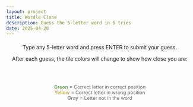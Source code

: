 ```yaml
---
layout: project
title: Wordle Clone
description: Guess the 5‑letter word in 6 tries
date: 2025-04-20
---
```


<div style="text-align:center;margin:20px 0;">
  <p>Type any 5-letter word and press ENTER to submit your guess.</p>
  <p>After each guess, the tile colors will change to show how close you are:</p>
</div>

<div style="display:flex;justify-content:center;margin:20px 0;">
  <div id="board"></div>
</div>

<div style="text-align:center;margin:10px 0;">
  <span id="message"></span>
</div>

<div style="text-align:center;margin:15px 0;font-size:0.8rem;color:#666;">
  <div><span style="color:#6aaa64;font-weight:bold;">Green</span> = Correct letter in correct position</div>
  <div><span style="color:#c9b458;font-weight:bold;">Yellow</span> = Correct letter in wrong position</div>
  <div><span style="color:#787c7e;font-weight:bold;">Gray</span> = Letter not in the word</div>
</div>

<style>
  #board {display:grid;grid-template-rows:repeat(6,1fr);gap:4px;width:260px}
  .row   {display:grid;grid-template-columns:repeat(5,1fr);gap:4px}
  .tile  {width:48px;height:48px;border:2px solid #d3d6da;
          display:flex;align-items:center;justify-content:center;
          font:20px/1 monospace;text-transform:uppercase}
  .active-row .tile {border:2px solid #8899aa; background-color:#f0f8ff;}
  .correct   {background:#6aaa64;color:#fff;border:none}
  .present   {background:#c9b458;color:#fff;border:none}
  .absent    {background:#787c7e;color:#fff;border:none}
</style>

<script>
  // --- config ----------------------------------------------------
  const WORDS = ["apple","grape","melon","berry","peach","mango","lemon","plums",
                "about","above","actor","acute","admit","adopt","adore","adult",
                "after","again","agent","agree","ahead","alarm","album","alert",
                "align","allow","alone","along","alter","among","anger","angle",
                "angry","ankle","apart","aptly","arise","armor","array","arrow",
                "asset","avoid","award","aware","awful","bagel","baker","banks",
                "basic","basis","beach","began","begin","begun","being","below",
                "birch","birth","black","blade","blame","blank","blast","blaze",
                "bleak","bless","blind","blink","block","blood","bloom","blues",
                "bluff","blunt","blush","board","boast","bones","boost","booth",
                "boots","bored","bound","brace","brain","brake","brand","brave",
                "bread","break","breed","bribe","brick","bride","brief","bring",
                "brink","brisk","broad","broke","brook","broom","brown","brush",
                "build","built","bulge","bunch","burst","cabin","cable","camel",
                "canal","candy","canon","cards","cargo","carry","carve","cases",
                "catch","cause","cedar","chain","chair","chalk","charm","chart",
                "chase","cheap","check","chest","chief","child","chill","choir",
                "chord","chuck","cider","cigar","civil","claim","clamp","clasp",
                "class","clean","clear","clerk","click","cliff","climb","clock",
                "close","cloth","cloud","clove","clown","coast","count","craft",
                "crane","crash","crawl","crazy","cream","creed","creek","crest",
                "cried","cross","crowd","crown","crude","cruel","crush","crust",
                "dance","dared","dated","dawn","deals","dealt","death","debit",
                "debug","debut","decal","decay","decor","decoy","delay","denim",
                "dense","depth","derby","deter","detox","diary","digit","diner",
                "dirty","disco","ditch","diver","dizzy","dodge","dogma","doing",
                "donor","dopey","doubt","dough","drank","drawl","drawn","dread",
                "dream","dress","drift","drill","drink","drive","drone","droop",
                "drove","drown","drum","drunk","dryer","dryly","dummy","dumpy",
                "dusty","dutch","dwarf","dwell","eager","eagle","early","earth",
                "eight","elbow","elder","elect","ember","empty","enact","ended",
                "endow","enemy","enjoy","enter","entry","equal","erase","erect",
                "error","essay","ether","ethic","event","every","evoke","exact",
                "exalt","excel","exert","exile","exist","expel","extra","fable",
                "faced","faces","facts","faded","fails","faint","fairy","faith",
                "false","fancy","fares","farms","fatal","fatty","fault","favor",
                "feast","feebl","feeds","feels","fence","feral","ferry","fetch",
                "fever","fiber","field","fiery","fifth","fifty","fight","final",
                "first","fizzy","flake","flame","flank","flash","flask","fleet",
                "flesh","flick","flint","float","flock","flood","floor","flora",
                "floss","flour","flown","fluid","fluke","flush","flute","foamy",
                "focus","foggy","folio","force","forge","forms","forth","forty",
                "forum","found","frame","frank","fraud","freak","fresh","front",
                "frost","frown","froze","fruit","fudge","funny","furry","fuzzy",
                "giant","given","giver","glade","gleam","glide","gloat","gloom",
                "glory","glove","glued","going","goods","goose","gorge","grace",
                "grade","graft","grain","grand","grant","grape","graph","grasp",
                "grass","grave","great","greed","green","greet","grief","grill",
                "grime","grind","groan","groom","gross","group","grove","growl",
                "grown","guard","guess","guest","guide","guild","guilt","habit",
                "hairs","hairy","halls","hands","handy","hangs","happy","hardy",
                "harsh","haste","hasty","hatch","hated","haunt","haven","havoc",
                "heads","heard","heart","heavy","hedge","hefty","hello","helps",
                "hence","herbs","heron","hinge","hints","hired","hoist","holds",
                "holes","holly","homer","homes","honey","honor","hooks","hoped",
                "hopes","horns","horse","hotel","hours","house","hover","human",
                "humid","humor","hurry","hurts","husks","husky","hydro","ideal",
                "ideas","idiot","igloo","image","inbox","incur","index","inept",
                "inert","infer","inlet","inner","input","inset","intel","inter",
                "issue","ivory","jaunt","jeans","jelly","jewel","joins","joint",
                "joker","jolly","joust","judge","juice","juicy","jumbo","jumpy",
                "junky","karat","keeps","kicks","kills","kinds","kings","kitty",
                "knack","knave","knead","kneel","knelt","knife","knock","knots",
                "known","label","lacks","lakes","lamps","lands","lanes","lapel",
                "lapse","large","laser","lasso","lasts","later","laugh","layer",
                "leads","leaks","learn","lease","leash","least","leave","ledge",
                "leech","legal","lemon","level","lever","light","liked","likes",
                "limbo","limbs","limit","lined","linen","liner","lines","lion",
                "lipid","liver","livid","llama","loads","loamy","loans","lobby",
                "local","locks","lodge","lofty","logic","loops","loose","lords",
                "lorry","loser","loses","lotte"];
  const TARGET = WORDS[Math.floor(Math.random()*WORDS.length)];
  const ROWS = 6, COLS = 5;
  // ---------------------------------------------------------------

  const board = document.getElementById('board');
  const msg   = document.getElementById('message');
  let currentRow = 0, currentCol = 0, grid = [];
  let rowElements = [];

  // build board
  for (let r = 0; r < ROWS; r++) {
    const row = document.createElement('div');
    row.className = 'row';
    rowElements.push(row);
    grid[r] = [];
    for (let c = 0; c < COLS; c++) {
      const tile = document.createElement('div');
      tile.className = 'tile';
      row.appendChild(tile);
      grid[r][c] = tile;
    }
    board.appendChild(row);
  }
  
  // Set the first row as active
  rowElements[0].classList.add('active-row');

  function showMessage(text) {
    msg.textContent = text;
    setTimeout(() => msg.textContent = '', 1500);
  }

  function evaluateRow(guess) {
    const freq = {};
    for (const ch of TARGET) freq[ch] = (freq[ch] || 0) + 1;

    // first pass – correct
    for (let i = 0; i < COLS; i++) {
      const tile = grid[currentRow][i];
      if (guess[i] === TARGET[i]) {
        tile.classList.add('correct');
        freq[guess[i]]--;
      }
    }
    // second pass – present / absent
    for (let i = 0; i < COLS; i++) {
      const tile = grid[currentRow][i];
      if (tile.classList.contains('correct')) continue;
      const ch = guess[i];
      if (freq[ch] > 0) {
        tile.classList.add('present');
        freq[ch]--;
      } else {
        tile.classList.add('absent');
      }
    }
  }

  document.addEventListener('keydown', (e) => {
    if (currentRow >= ROWS) return; // game over
    const key = e.key.toLowerCase();

    if (key === 'backspace' && currentCol > 0) {
      currentCol--;
      grid[currentRow][currentCol].textContent = '';
      return;
    }

    if (key === 'enter') {
      if (currentCol !== COLS) { showMessage('5 letters'); return; }
      const guess = Array.from(grid[currentRow]).map(t => t.textContent.toLowerCase()).join('');
      if (!WORDS.includes(guess)) { showMessage('not in list'); return; }

      evaluateRow(guess);
      if (guess === TARGET) { showMessage('You win!'); currentRow = ROWS; return; }
      currentRow++; currentCol = 0;
      if (currentRow === ROWS) { showMessage(`Answer: ${TARGET.toUpperCase()}`); }
      return;
    }

    if (/^[a-z]$/.test(key) && currentCol < COLS) {
      grid[currentRow][currentCol].textContent = key;
      currentCol++;
    }
  });
</script>